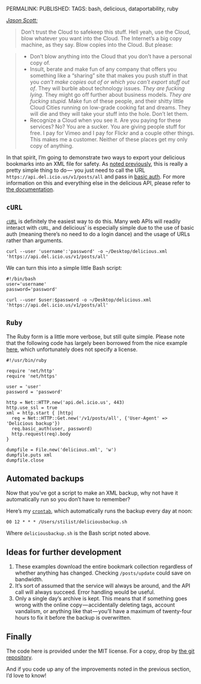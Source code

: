 PERMALINK: 
PUBLISHED: 
TAGS: bash, delicious, dataportability, ruby

<cite class='person'>[Jason Scott:][ftc]</cite>

> Don’t trust the Cloud to safekeep this stuff. Hell yeah, use the Cloud, blow
> whatever you want into the Cloud. The Internet’s a big copy machine, as they
> say. Blow copies into the Cloud. But please:

> * Don’t blow anything into the Cloud that you don’t have a personal copy of.
> * Insult, berate and make fun of any company that offers you something like a
> “sharing” site that makes you push stuff in that you *can’t make copies out
> of or which you can’t export stuff out of*. They will burble about technology
> issues. *They are fucking lying.* They might go off further about business
> models. *They are fucking stupid.* Make fun of these people, and their shitty
> little Cloud Cities running on low-grade cooking fat and dreams. They will
> die and they will take your stuff into the hole. Don’t let them.
> * Recognize a Cloud when you see it. Are you paying for these services? No?
> You are a sucker. You are giving people stuff for free. I pay for Vimeo and I
> pay for Flickr and a couple other things. This makes me a customer. Neither
> of these places get my only copy of anything.

 [ftc]: http://ascii.textfiles.com/archives/1717 "Jason Scott's rant about trusting the cloud with data."

In that spirit, I’m going to demonstrate two ways to export your delicious
bookmarks into an <abbr class='smallcaps'>XML</abbr> file for safety. As
[noted previously][delsearch], this is really a pretty simple thing to do — 
you just need to call the <abbr class='smallcaps'>URL</abbr>
`https://api.del.icio.us/v1/posts/all` and pass in [basic auth][basicauth].
For more information on this and everything else in the delicious
<abbr class='smallcaps'>API</abbr>, please refer to [the documentation][dapi].

 [basicauth]: http://en.wikipedia.org/wiki/Basic_access_authentication "Wikipedia article for basic auth"
 [dapi]: http://delicious.com/help/api "Delicious API documentation"
 [delsearch]: /post/65077849/searching-your-delicious-bookmarks-for-a-lacking-tag "My ‘Searching your delicious bookmarks for a lacking tag’ entry"

## `cURL`

[`cURL`][curl] is definitely the easiest way to do this. Many web
<abbr class='smallcaps'>API</abbr>s will readily interact with `cURL`, and
delicious’ is especially simple due to the use of basic auth (meaning there’s
no need to do a login dance) and the usage of
<abbr class='smallcaps'>URL</abbr>s rather than arguments.

 [curl]: http://en.wikipedia.org/wiki/CURL

    curl --user 'username':'password' -o ~/Desktop/delicious.xml 'https://api.del.icio.us/v1/posts/all'

We can turn this into a simple little Bash script:

    #!/bin/bash
    user='username'
    password='password'
    
    curl --user $user:$password -o ~/Desktop/delicious.xml 'https://api.del.icio.us/v1/posts/all'

## `Ruby`

The Ruby form is a little more verbose, but still quite simple. Please note
that the following code has largely been borrowed from the nice example
[here][rubycode], which unfortunately does not specify a license.

    #!/usr/bin/ruby
    
    require 'net/http'
    require 'net/https'
    
    user = 'user'
    password = 'password'
    
    http = Net::HTTP.new('api.del.icio.us', 443)
    http.use_ssl = true
    xml = http.start { |http|
      req = Net::HTTP::Get.new('/v1/posts/all', {'User-Agent' => 'Delicious backup'})
      req.basic_auth(user, password)
      http.request(req).body
    }
    
    dumpfile = File.new('delicious.xml', 'w')
    dumpfile.puts xml
    dumpfile.close

 [rubycode]: http://snippets.dzone.com/posts/show/290 "oreaq’s ‘del.icio.us backup’ snippet" 

## Automated backups

Now that you’ve got a script to make an <abbr class='smallcaps'>XML</abbr>
backup, why not have it automatically run so you don’t have to remember?

Here’s my [`crontab`][cron], which automatically runs the backup every day at
noon:

 [cron]: http://en.wikipedia.org/wiki/Cron "Wikipedia article for cron"

    00 12 * * * /Users/stilist/deliciousbackup.sh

Where `deliciousbackup.sh` is the Bash script noted above.

## Ideas for further development

1. These examples download the entire bookmark collection regardless of whether
anything has changed. Checking `/posts/update` could save on bandwidth.
1. It’s sort of assumed that the service will always be around, and the
<abbr class='smallcaps'>API</abbr> call will always succeed. Error handling
would be useful.
1. Only a single day’s archive is kept. This means that if something goes wrong
with the online copy — accidentally deleting tags, account vandalism, or
anything like that — you’ll have a maximum of twenty-four hours to fix it
before the backup is overwritten.

## Finally

The code here is provided under the <abbr class='smallcaps'>MIT</abbr> license.
For a copy, drop by [the git repository][git].

 [git]: http://github.com/stilist/ratafiacurrant/tree/master

And if you code up any of the improvements noted in the previous section, I’d
love to know!
